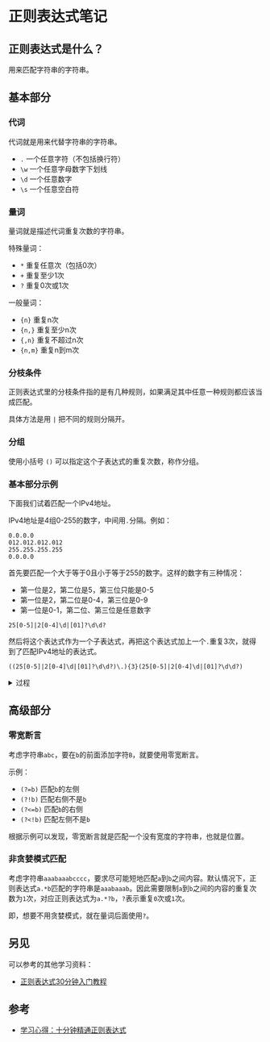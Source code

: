 # 正则表达式笔记

## 正则表达式是什么？

用来匹配字符串的字符串。

## 基本部分

### 代词

代词就是用来代替字符串的字符串。

- `.` 一个任意字符（不包括换行符）
- `\w` 一个任意字母数字下划线
- `\d` 一个任意数字
- `\s` 一个任意空白符

### 量词

量词就是描述代词重复次数的字符串。

特殊量词：

- `*` 重复任意次（包括0次）
- `+` 重复至少1次
- `?` 重复0次或1次

一般量词：

- `{n}` 重复n次
- `{n,}` 重复至少n次
- `{,n}` 重复不超过n次
- `{n,m}` 重复n到m次

### 分枝条件

正则表达式里的分枝条件指的是有几种规则，如果满足其中任意一种规则都应该当成匹配。

具体方法是用 `|` 把不同的规则分隔开。

### 分组

使用小括号 `()` 可以指定这个子表达式的重复次数，称作分组。

### 基本部分示例

下面我们试着匹配一个IPv4地址。

IPv4地址是4组0-255的数字，中间用`.`分隔。例如：

```
0.0.0.0
012.012.012.012
255.255.255.255
0.0.0.0
```

首先要匹配一个大于等于0且小于等于255的数字。这样的数字有三种情况：

- 第一位是2，第二位是5，第三位只能是0-5
- 第一位是2，第二位是0-4，第三位是0-9
- 第一位是0-1，第二位、第三位是任意数字

```
25[0-5]|2[0-4]\d|[01]?\d\d?
```

然后将这个表达式作为一个子表达式，再把这个表达式加上一个`.`重复3次，就得到了匹配IPv4地址的表达式。

```
((25[0-5]|2[0-4]\d|[01]?\d\d?)\.){3}(25[0-5]|2[0-4]\d|[01]?\d\d?)
```

<details>
<summary>
过程
</summary>

```
(25[0-5]|2[0-4]\d|[01]?\d\d?)           <- 255
((25[0-5]|2[0-4]\d|[01]?\d\d?)\.)       <- 255.
((25[0-5]|2[0-4]\d|[01]?\d\d?)\.){3}    <- 255.255.255.
```
</details>

## 高级部分

### 零宽断言

考虑字符串`abc`，要在`b`的前面添加字符`B`，就要使用零宽断言。

示例：

- `(?=b)` 匹配`b`的左侧
- `(?!b)` 匹配右侧不是`b`
- `(?<=b)` 匹配`b`的右侧
- `(?<!b)` 匹配左侧不是`b`

根据示例可以发现，零宽断言就是匹配一个没有宽度的字符串，也就是位置。

### 非贪婪模式匹配

考虑字符串`aaabaaabcccc`，要求尽可能短地匹配`a`到`b`之间内容。默认情况下，正则表达式`a.*b`匹配的字符串是`aaabaaab`。因此需要限制`a`到`b`之间的内容的重复次数为`1`次，对应正则表达式为`a.*?b`，`?`表示重复`0`次或`1`次。

即，想要不用贪婪模式，就在量词后面使用`?`。

## 另见

可以参考的其他学习资料：
- [正则表达式30分钟入门教程](https://deerchao.cn/tutorials/regex/regex.htm)

## 参考

- [学习心得：十分钟精通正则表达式](https://zhuanlan.zhihu.com/p/508573871)